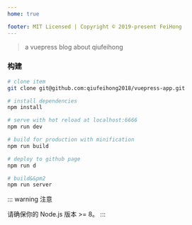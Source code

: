 ```yaml
---
home: true

footer: MIT Licensed | Copyright © 2019-present FeiHong
---
```


<template>
    <el-carousel type="card" height="200px" :interval=1000>
        <el-carousel-item v-for="(item,key) in arrPng" :key="key">
         <a :href='item.docLink'><img :src="item.pngLink"/></a>
        </el-carousel-item>
    </el-carousel>
</template>

<script>
    export default {
        data() {
            return {
                arrPng: [
                    {
                        pngLink:'http://puz03r2zg.bkt.clouddn.com/mocha.png',
                        docLink:'https://www.qiufeihong.top/technical-summary/mocha/'
                    },
                    {
                        pngLink:'http://puz03r2zg.bkt.clouddn.com/gitlab.png',
                        docLink:'https://www.qiufeihong.top/technical-summary/gitlab/'
                    },{
                        pngLink:'http://puz03r2zg.bkt.clouddn.com/jk.jpeg',
                        docLink:'https://www.qiufeihong.top/technical-summary/jenkins/'
                    },{
                        pngLink:'http://puz03r2zg.bkt.clouddn.com/vuepress2.png',
                        docLink:'https://www.qiufeihong.top/technical-summary/vuepress/'
                    },{
                        pngLink:'http://puz03r2zg.bkt.clouddn.com/apidoc6.jpg',
                        docLink:'https://www.qiufeihong.top/technical-summary/apiDoc/'
                    },{
                        pngLink:'http://puz03r2zg.bkt.clouddn.com/nginx-ssl-https.jpg',
                        docLink:'https://www.qiufeihong.top/technical-summary/nginx-ssl-https/'
                    }
                ]
            }
        }
    }
</script>

<style>
    .el-carousel__item h3 {
        color: #475669;
        font-size: 14px;
        opacity: 0.75;
        line-height: 200px;
        margin: 0;
    }

    .el-carousel__item:nth-child(2n) {
        background-color: #99a9bf;
    }

    .el-carousel__item:nth-child(2n+1) {
        background-color: #d3dce6;
    }
</style>

> a vuepress blog about qiufeihong

### 构建
```bash
# clone item
git clone git@github.com:qiufeihong2018/vuepress-app.git

# install dependencies
npm install 

# serve with hot reload at localhost:6666
npm run dev

# build for production with minification
npm run build

# deploy to github page
npm run d

# build&&pm2
npm run server
```

::: warning 注意

请确保你的 Node.js 版本 >= 8。
:::
